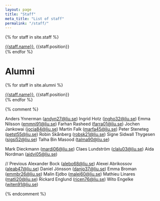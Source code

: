 ```yaml
---
layout: page
title: "Staff"
meta_title: "List of staff"
permalink: "/staff/"
---
```


{% for staff in site.staff %}
<div class="row">
  <a href="{{ site.url }}{{ site.baseurl }}{{ staff.url }}">{{staff.name}}</a>, {{staff.position}}
</div>
{% endfor %}

<h1>Alumni</h1>

{% for staff in site.alumni %}
<div class="row">
  <a href="{{ site.url }}{{ site.baseurl }}{{ staff.url }}">{{staff.name}}</a>, {{staff.position}}
</div>
{% endfor %}


{% comment %}

Anders Ynnerman (andyn27@liu.se)
Ingrid Hotz (ingho32@liu.se)
Emma Nilsson (emmni91@liu.se)
Farhan Rasheed (farra01@liu.se)
Jochen Jankowai (jocja84@liu.se)
Martin Falk (marfa45@liu.se)
Peter Steneteg (petst55@liu.se)
Robin Skånberg (robsk21@liu.se)
Signe Sidwall Thygesen (sigsi52@liu.se)
Talha Bin Masood (talma90@liu.se)

Mark Dieckmann (mardi06@liu.se)
Claes Lundström (clalu03@liu.se)
Aida Nordman (aidvi05@liu.se)

// Previous
Alexander Bock (alebo68@liu.se)
Alexei Abrikossov (aleab47@liu.se)
Daniel Jönsson (danjo37@liu.se)
Emma Broman (emmbr26@liu.se)
Malin Ejdbo (malej60@liu.se)
Mathieu Linares (matli20@liu.se)
Rickard Englund (ricen76@liu.se)
Wito Engelke (witen91@liu.se)

{% endcomment %}
